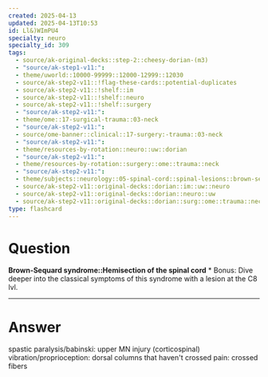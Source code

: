 ```yaml
---
created: 2025-04-13
updated: 2025-04-13T10:53
id: Ll&)WImPU4
specialty: neuro
specialty_id: 309
tags:
  - source/ak-original-decks::step-2::cheesy-dorian-(m3)
  - "source/ak-step1-v11:": 
  - theme/uworld::10000-99999::12000-12999::12030
  - source/ak-step2-v11::!flag-these-cards::potential-duplicates
  - source/ak-step2-v11::!shelf::im
  - source/ak-step2-v11::!shelf::neuro
  - source/ak-step2-v11::!shelf::surgery
  - "source/ak-step2-v11:": 
  - theme/ome::17-surgical-trauma::03-neck
  - "source/ak-step2-v11:": 
  - source/ome-banner::clinical::17-surgery:-trauma::03-neck
  - "source/ak-step2-v11:": 
  - theme/resources-by-rotation::neuro::uw::dorian
  - "source/ak-step2-v11:": 
  - theme/resources-by-rotation::surgery::ome::trauma::neck
  - "source/ak-step2-v11:": 
  - theme/subjects::neurology::05-spinal-cord::spinal-lesions::brown-sequard-syndrome
  - source/ak-step2-v11::original-decks::dorian::im::uw::neuro
  - source/ak-step2-v11::original-decks::dorian::neuro::uw
  - source/ak-step2-v11::original-decks::dorian::surg::ome::trauma::neck"
type: flashcard
---
```


# Question
**Brown-Sequard syndrome::Hemisection of the spinal cord**   * Bonus: Dive deeper into the classical symptoms of this syndrome with a lesion at the C8 lvl.

---

# Answer
spastic paralysis/babinski: upper MN injury (corticospinal) vibration/proprioception: dorsal columns that haven't crossed pain: crossed fibers